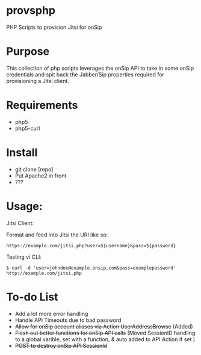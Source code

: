# provsphp
PHP Scripts to provision Jitsi for onSip

# Purpose
This collection of php scripts leverages the onSip API to take in some onSip credentials and spit back the Jabber/Sip properties required for provisioning a Jitsi client.

# Requirements
* php5
* php5-curl

# Install
* git clone [repo]
* Put Apache2 in front
* ???

# Usage:

Jitsi Client:

Format and feed into Jitsi the URI like so:
```
https://example.com/jitsi.php?user=${username}&pass=${password}
```

Testing vi CLI:

```
$ curl -d 'user=johndoe@example.onsip.com&pass=examplepassword' http://example.com/jitsi.php
```

# To-do List
* Add a lot more error handling
* Handle API Timeouts due to bad password
* ~~Allow for onSip account aliases via Action UserAddressBrowse~~ (Added)
* ~~Flesh out better functions for onSip API calls~~ (Moved SessionID handling to a global varible, set with a function, & auto added to API Action if set )
* ~~POST to destroy onSip API SessionId~~
